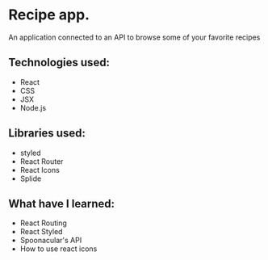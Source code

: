 <h1>Recipe app.</h1>
An application connected to an API to browse some of your favorite recipes
<br>
<h2>Technologies used:</h2>
<ul>
<li>React</li>
<li>CSS</li>
<li>JSX</li>
<li>Node.js</li>
</ul>
<h2>Libraries used:</h2>
<ul>
<li>styled</li>
<li>React Router</li>
<li>React Icons</li>
<li>Splide</li>
</ul>
<h2>What have I learned:</h2>
<ul>
<li>React Routing</li>
<li>React Styled</li>
<li>Spoonacular's API</li>
<li>How to use react icons</li>
</ul>
